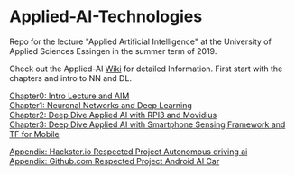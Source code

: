 # Applied-AI-Technologies

Repo for the lecture "Applied Artificial Intelligence" at the University of Applied Sciences Essingen in the summer term of 2019.

Check out the Applied-AI [Wiki](https://github.com/MrDio/Applied-AI-Technologies/wiki) for detailed Information. First start with the chapters and intro to NN and DL.

[Chapter0: Intro Lecture and AIM](https://github.com/MrDio/Applied-AI-Technologies/wiki)</br>
[Chapter1: Neuronal Networks and Deep Learning](https://github.com/MrDio/Smartphone-Sensing-Framework/wiki/Neuronal-Networks-&-Deep-Learning)</br>
[Chapter2: Deep Dive Applied AI with RPI3 and Movidius](https://github.com/MrDio/Applied-AI-Technologies/wiki/2.-AI-on-the-Raspberry-Pi-with-the-Movidius-Neural-Compute-Stick)</br>
[Chapter3: Deep Dive Applied AI with Smartphone Sensing Framework and TF for Mobile](https://github.com/MrDio/Applied-AI-Technologies/wiki/1.-AI-on-Smartphone-Sensing)</br>

[Appendix: Hackster.io Respected Project Autonomous driving ai](https://www.hackster.io/dhq/autonomous-driving-ai-for-donkey-car-garbage-collector-846c11)</br>
[Appendix: Github.com Respected Project Android AI Car](https://github.com/umadbro96/androidAICar)</br>
